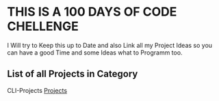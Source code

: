 # THIS IS A 100 DAYS OF CODE CHELLENGE

I Will try to Keep this up to Date and also Link all my Project Ideas so you can have a good Time and some Ideas what to Programm too.


## List of all Projects in Category

CLI-Projects [Projects](./cli-projekt)


